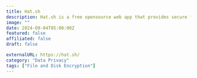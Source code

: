```yaml
---
title: Hat.sh
description: Hat.sh is a free opensource web app that provides secure file encryption in the browser.
image: ""
date: 2024-09-04T05:00:00Z
featured: false
affiliated: false
draft: false

externalURL: https://hat.sh/
category: "Data Privacy"
tags: ["File and Disk Encryption"]
---
```

